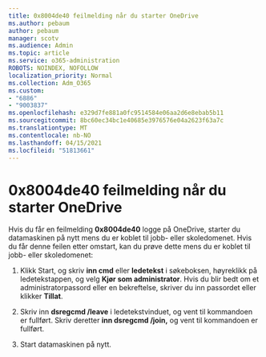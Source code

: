```yaml
---
title: 0x8004de40 feilmelding når du starter OneDrive
ms.author: pebaum
author: pebaum
manager: scotv
ms.audience: Admin
ms.topic: article
ms.service: o365-administration
ROBOTS: NOINDEX, NOFOLLOW
localization_priority: Normal
ms.collection: Adm_O365
ms.custom:
- "6886"
- "9003837"
ms.openlocfilehash: e329d7fe881a0fc9514584e06aa2d6e8ebab5b11
ms.sourcegitcommit: 8bc60ec34bc1e40685e3976576e04a2623f63a7c
ms.translationtype: MT
ms.contentlocale: nb-NO
ms.lasthandoff: 04/15/2021
ms.locfileid: "51813661"
---
```

# <a name="0x8004de40-error-when-launching-onedrive"></a>0x8004de40 feilmelding når du starter OneDrive

Hvis du får en feilmelding **0x8004de40** logge på OneDrive, starter du datamaskinen på nytt mens du er koblet til jobb- eller skoledomenet. Hvis du får denne feilen etter omstart, kan du prøve dette mens du er koblet til jobb- eller skoledomenet:

1. Klikk Start, og skriv **inn cmd** eller **ledetekst**  i søkeboksen, høyreklikk på ledetekstappen, og velg  **Kjør som administrator**. Hvis du blir bedt om et administratorpassord eller en bekreftelse, skriver du inn passordet eller klikker **Tillat**.  

2. Skriv inn **dsregcmd /leave**  i ledetekstvinduet, og vent til kommandoen er fullført. Skriv deretter **inn dsregcmd /join,** og vent til kommandoen er fullført.
3. Start datamaskinen på nytt.
